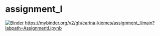 # assignment_I

[![Binder](https://mybinder.org/badge_logo.svg)](https://mybinder.org/v2/gh/carina-kiemes/assignment_I/main?labpath=AssignmentI.ipynb)
https://mybinder.org/v2/gh/carina-kiemes/assignment_I/main?labpath=AssignmentI.ipynb
